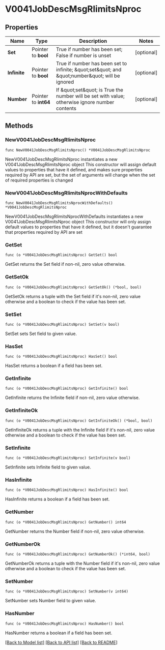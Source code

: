 # V0041JobDescMsgRlimitsNproc

## Properties

Name | Type | Description | Notes
------------ | ------------- | ------------- | -------------
**Set** | Pointer to **bool** | True if number has been set; False if number is unset | [optional] 
**Infinite** | Pointer to **bool** | True if number has been set to infinite; \&quot;set\&quot; and \&quot;number\&quot; will be ignored | [optional] 
**Number** | Pointer to **int64** | If \&quot;set\&quot; is True the number will be set with value; otherwise ignore number contents | [optional] 

## Methods

### NewV0041JobDescMsgRlimitsNproc

`func NewV0041JobDescMsgRlimitsNproc() *V0041JobDescMsgRlimitsNproc`

NewV0041JobDescMsgRlimitsNproc instantiates a new V0041JobDescMsgRlimitsNproc object
This constructor will assign default values to properties that have it defined,
and makes sure properties required by API are set, but the set of arguments
will change when the set of required properties is changed

### NewV0041JobDescMsgRlimitsNprocWithDefaults

`func NewV0041JobDescMsgRlimitsNprocWithDefaults() *V0041JobDescMsgRlimitsNproc`

NewV0041JobDescMsgRlimitsNprocWithDefaults instantiates a new V0041JobDescMsgRlimitsNproc object
This constructor will only assign default values to properties that have it defined,
but it doesn't guarantee that properties required by API are set

### GetSet

`func (o *V0041JobDescMsgRlimitsNproc) GetSet() bool`

GetSet returns the Set field if non-nil, zero value otherwise.

### GetSetOk

`func (o *V0041JobDescMsgRlimitsNproc) GetSetOk() (*bool, bool)`

GetSetOk returns a tuple with the Set field if it's non-nil, zero value otherwise
and a boolean to check if the value has been set.

### SetSet

`func (o *V0041JobDescMsgRlimitsNproc) SetSet(v bool)`

SetSet sets Set field to given value.

### HasSet

`func (o *V0041JobDescMsgRlimitsNproc) HasSet() bool`

HasSet returns a boolean if a field has been set.

### GetInfinite

`func (o *V0041JobDescMsgRlimitsNproc) GetInfinite() bool`

GetInfinite returns the Infinite field if non-nil, zero value otherwise.

### GetInfiniteOk

`func (o *V0041JobDescMsgRlimitsNproc) GetInfiniteOk() (*bool, bool)`

GetInfiniteOk returns a tuple with the Infinite field if it's non-nil, zero value otherwise
and a boolean to check if the value has been set.

### SetInfinite

`func (o *V0041JobDescMsgRlimitsNproc) SetInfinite(v bool)`

SetInfinite sets Infinite field to given value.

### HasInfinite

`func (o *V0041JobDescMsgRlimitsNproc) HasInfinite() bool`

HasInfinite returns a boolean if a field has been set.

### GetNumber

`func (o *V0041JobDescMsgRlimitsNproc) GetNumber() int64`

GetNumber returns the Number field if non-nil, zero value otherwise.

### GetNumberOk

`func (o *V0041JobDescMsgRlimitsNproc) GetNumberOk() (*int64, bool)`

GetNumberOk returns a tuple with the Number field if it's non-nil, zero value otherwise
and a boolean to check if the value has been set.

### SetNumber

`func (o *V0041JobDescMsgRlimitsNproc) SetNumber(v int64)`

SetNumber sets Number field to given value.

### HasNumber

`func (o *V0041JobDescMsgRlimitsNproc) HasNumber() bool`

HasNumber returns a boolean if a field has been set.


[[Back to Model list]](../README.md#documentation-for-models) [[Back to API list]](../README.md#documentation-for-api-endpoints) [[Back to README]](../README.md)


